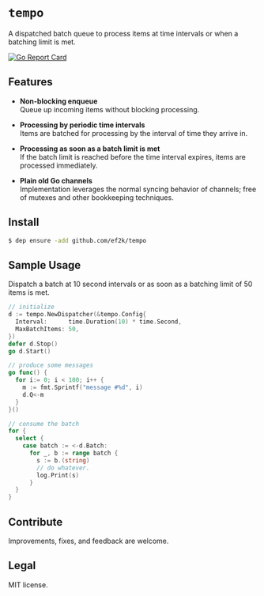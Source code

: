 `tempo` 
=======

A dispatched batch queue to process items at time intervals or when a batching limit is met.

[![Go Report Card](https://goreportcard.com/badge/github.com/ef2k/tempo)](https://goreportcard.com/report/github.com/ef2k/tempo)

## Features

- **Non-blocking enqueue** <br> Queue up incoming items without blocking processing.

- **Processing by periodic time intervals** <br> Items are batched for processing by the interval of time they arrive in.

- **Processing as soon as a batch limit is met**<br> If the batch limit is reached before the time interval expires, items are processed immediately.

- **Plain old Go channels** <br> Implementation leverages the normal syncing behavior of channels; free of mutexes and other bookkeeping techniques.

## Install
```sh
$ dep ensure -add github.com/ef2k/tempo
```

## Sample Usage

Dispatch a batch at 10 second intervals or as soon as a batching limit of 50 items is met.

```go
// initialize
d := tempo.NewDispatcher(&tempo.Config{
  Interval:      time.Duration(10) * time.Second,
  MaxBatchItems: 50,
})
defer d.Stop()
go d.Start()

// produce some messages
go func() {
  for i:= 0; i < 100; i++ {
    m := fmt.Sprintf("message #%d", i)
    d.Q<-m
  }
}()

// consume the batch
for {
  select {
    case batch := <-d.Batch:
      for _, b := range batch {
        s := b.(string)
        // do whatever.
        log.Print(s)
      }
  }
}
```

## Contribute
Improvements, fixes, and feedback are welcome.

## Legal
MIT license.
